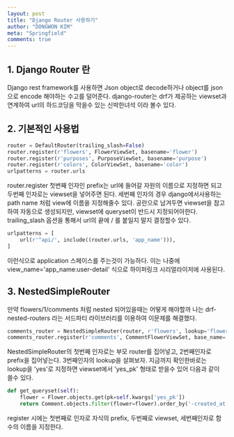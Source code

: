 ```yaml
---
layout: post
title: "Django Router 사용하기"
author: "DONGWON KIM"
meta: "Springfield"
comments: true
---
```


## 1. Django Router 란
Django rest framework를 사용하면 Json object로 decode하거나 object를 json으로 encode 해야하는
수고를 덜어준다. django-router는 drf가 제공하는 viewset과 연계하여 url의 하드코딩을 막을수 있는 신박한녀석
이라 볼수 있다.

## 2. 기본적인 사용법
```python
router = DefaultRouter(trailing_slash=False)
router.register(r'flowers', FlowerViewSet, basename='flower')
router.register(r'purposes', PurposeViewSet, basename='purpose')
router.register(r'colors', ColorViewSet, basename='color')
urlpatterns = router.urls
```
router.register 첫번째 인자인 prefix는 url에 들어갈 자원의 이름으로 지정하면 되고
두번째 인자로는 viewset을 넣어주면 된다. 세번째 인자의 경우 django에서사용하는 path name 처럼 
view에 이름을 지정해줄수 있다. 공란으로 남겨두면 viewset을 참고하여 자동으로 생성되지만, viewset에
queryset이 반드시 지정되어아한다.
trailing_slash 옵션을 통해서 url의 끝에 / 를 붙일지 말지 결정할수 있다.

```python
urlpatterns = [
    url(r'^api/', include((router.urls, 'app_name'))),
]
```
이런식으로 application 스페이스를 주는것이 가능하다. 이는 나중에 view_name='app_name:user-detail'
식으로 하이퍼링크 시리얼라이저에 사용된다.

## 3. NestedSimpleRouter
만약 flowers/1/comments 처럼 nested 되어있을때는 어떻게 해야할까
나는 drf-nested-routers 라는 서드파티 라이브러리를 이용하여 이문제를 해결했다.

```python
comments_router = NestedSimpleRouter(router, r'flowers', lookup='flower')
comments_router.register(r'comments', CommentFlowerViewSet, base_name='flower-comments')
```
NestedSimpleRouter의 첫번째 인자로는 부모 router를 집어넣고, 2번째인자로 prefix을 집어넣는다.
3번째인자의 lookup을 살펴보자. 지금까지 확인한바로는 lookup을 'yes'로 지정하면 viewset에서 'yes_pk' 형태로 
받을수 있어 다음과 같이 쓸수 있다.

```python
def get_queryset(self):
    flower = Flower.objects.get(pk=self.kwargs['yes_pk'])
    return Comment.objects.filter(flower=flower).order_by('-created_at')
```
register 시에는 첫번째로 인자로 자식의 prefix, 두번째로 viewset, 세번째인자로 함수의 이름을 지정한다.
